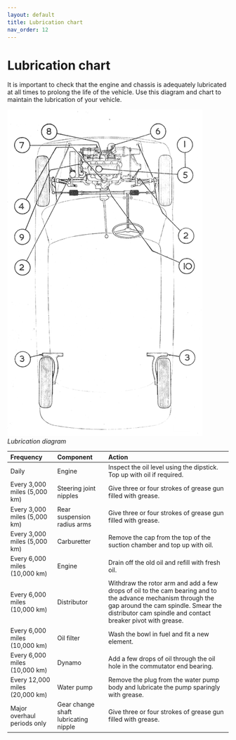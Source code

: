 ```yaml
---
layout: default
title: Lubrication chart
nav_order: 12
---
```


# Lubrication chart

It is important to check that the engine and chassis is adequately lubricated at all times to prolong the life of the vehicle. Use this diagram and chart to maintain the lubrication of your vehicle.

![Lubrication diagram](/assets/images/LubeChart.png)
*Lubrication diagram*

| Frequency    | Component         | Action |
|:-------------|:------------------|:-------|
| Daily | Engine | Inspect the oil level using the dipstick. Top up with oil if required. |
| Every 3,000 miles (5,000 km) | Steering joint nipples | Give three or four strokes of grease gun filled with grease. |
| Every 3,000 miles (5,000 km) | Rear suspension radius arms | Give three or four strokes of grease gun filled with grease. |
| Every 3,000 miles (5,000 km) | Carburetter | Remove the cap from the top of the suction chamber and top up with oil. |
| Every 6,000 miles (10,000 km) | Engine | Drain off the old oil and refill with fresh oil. |
| Every 6,000 miles (10,000 km) | Distributor | Withdraw the rotor arm and add a few drops of oil to the cam bearing and to the advance mechanism through the gap around the cam spindle. Smear the distributor cam spindle and contact breaker pivot with grease. |
| Every 6,000 miles (10,000 km) | Oil filter | Wash the bowl in fuel and fit a new element. |
| Every 6,000 miles (10,000 km) | Dynamo | Add a few drops of oil through the oil hole in the commutator end bearing. |
| Every 12,000 miles (20,000 km) | Water pump | Remove the plug from the water pump body and lubricate the pump sparingly with grease. |
| Major overhaul periods only | Gear change shaft lubricating nipple | Give three or four strokes of grease gun filled with grease. |